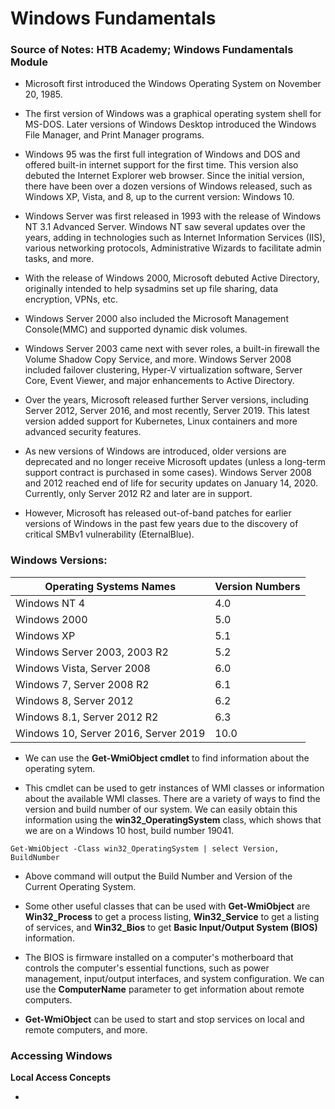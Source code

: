# Windows Fundamentals

### Source of Notes: HTB Academy; Windows Fundamentals Module

- Microsoft first introduced the Windows Operating System on November 20, 1985.

- The first version of Windows was a graphical operating system shell for MS-DOS. Later versions of Windows Desktop introduced the Windows File Manager, and Print Manager programs.

- Windows 95 was the first full integration of Windows and DOS and offered built-in internet support for the first time. This version also debuted the Internet Explorer web browser. Since the initial version, there have been over a dozen versions of Windows released, such as Windows XP, Vista, and 8, up to the current version: Windows 10.

- Windows Server was first released in 1993 with the release of Windows NT 3.1 Advanced Server. Windows NT saw several updates over the years, adding in technologies such as Internet Information Services (IIS), various networking protocols, Administrative Wizards to facilitate admin tasks, and more.

- With the release of Windows 2000, Microsoft debuted Active Directory, originally intended to help sysadmins set up file sharing, data encryption, VPNs, etc.

- Windows Server 2000 also included the Microsoft Management Console(MMC) and supported dynamic disk volumes.

- Windows Server 2003 came next with sever roles, a built-in firewall the Volume Shadow Copy Service, and more. Windows Server 2008 included failover clustering, Hyper-V virtualization software, Server Core, Event Viewer, and major enhancements to Active Directory.

- Over the years, Microsoft released further Server versions, including Server 2012, Server 2016, and most recently, Server 2019. This latest version added support for Kubernetes, Linux containers and more advanced security features.

- As new versions of Windows are introduced, older versions are deprecated and no longer receive Microsoft updates (unless a long-term support contract is purchased in some cases). Windows Server 2008 and 2012 reached end of life for security updates on January 14, 2020. Currently, only Server 2012 R2 and later are in support.

- However, Microsoft has released out-of-band patches for earlier versions of Windows in the past few years due to the discovery of critical SMBv1 vulnerability (EternalBlue).

### Windows Versions:

| **Operating Systems Names** | **Version Numbers** |
|-----------------------------|---------------------|
| Windows NT 4 | 4.0 |
| Windows 2000 | 5.0 |
| Windows XP | 5.1 |
| Windows Server 2003, 2003 R2 | 5.2 |
| Windows Vista, Server 2008 | 6.0 |
| Windows 7, Server 2008 R2 | 6.1 |
| Windows 8, Server 2012 | 6.2 |
| Windows 8.1, Server 2012 R2 | 6.3 |
| Windows 10, Server 2016, Server 2019 | 10.0 |

- We can use the **Get-WmiObject cmdlet** to find information about the operating sytem.

- This cmdlet can be used to getr instances of WMI classes or information about the available WMI classes. There are a variety of ways to find the version and build number of our system. We can easily obtain this information using the **win32_OperatingSystem** class, which shows that we are on a Windows 10 host, build number 19041.

```
Get-WmiObject -Class win32_OperatingSystem | select Version, BuildNumber
```

- Above command will output the Build Number and Version of the Current Operating System.

- Some other useful classes that can be used with **Get-WmiObject** are **Win32_Process** to get a process listing, **Win32_Service** to get a listing of services, and **Win32_Bios** to get **Basic Input/Output System (BIOS)** information.

- The BIOS is firmware installed on a computer's motherboard that controls the computer's essential functions, such as power management, input/output interfaces, and system configuration. We can use the **ComputerName** parameter to get information about remote computers.

- **Get-WmiObject** can be used to start and stop services on local and remote computers, and more.

### Accessing Windows

**Local Access Concepts**

- 
